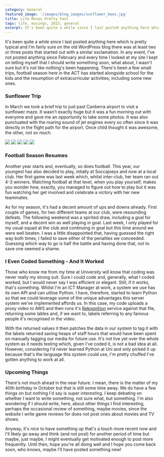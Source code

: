 ```yaml
---
category: General
featured_image: '/images/blog_images/sunflower_bees.jpg'
title: Life Moves Pretty Fast
tags: life, musings, 2023, general
excerpt: It's been quite a while since I last posted anything here which is pretty typical and I'm fairly sure on the old WordPress blog there was at least two or three posts that started out with a similar exclamation. In any event, I've not posted anything since February and every time I looked at my site I kept on telling myself that I should write something soon, what about, I wasn't sure but it's not like nothing's been happening. There's been a few small trips, football season here in the ACT has started alongside school for the kids and the resumption of extracurricular activities; including some new ones.
---
```

It's been quite a while since I last posted anything here which is pretty typical and I'm fairly sure on the old WordPress blog there was at least two or three posts that started out with a similar exclamation. In any event, I've not posted anything since February and every time I looked at my site I kept on telling myself that I should write something soon, what about, I wasn't sure but it's not like nothing's been happening. There's been a few small trips, football season here in the ACT has started alongside school for the kids and the resumption of extracurricular activities; including some new ones.

### Sunflower Trip

In March we took a brief trip to just past Canberra airport to visit a sunflower maze. It wasn't exactly huge but it was a fun morning out with everyone and gave me an opportunity to take some photos. It was also punctuated with the roaring sound of jet engines every so often since it was directly in the flight path for the airport. Once child thought it was awesome, the other, not so much.

<div class="gallery" data-columns="3">
 <img src="/images/sunflower_trip/PXL_20230313_013833134-min.jpg">
 <img src="/images/sunflower_trip/PXL_20230313_014010752-min.jpg">
 <img src="/images/sunflower_trip/PXL_20230313_014705088.PORTRAIT-min.jpg">
 <img src="/images/sunflower_trip/PXL_20230313_014801343.PORTRAIT-min.jpg">
 <img src="/images/sunflower_trip/PXL_20230313_015021238.PORTRAIT-min.jpg">
</div>

### Football Season Resumes

Another year starts and, eventually, so does football. This year, our youngest has also decided to play, intially at Soccajoeys and now at a local club. Her first game was last week which, whilst inter-club, her team ran out 4-3 winners. Watching football at that level, when you play yourself, makes you wonder how, exactly, you managed to figure out how to play but it was fun watching her get involved and celebrate a victory with her new teammates.

As for my season, it's had a decent amount of ups and downs already. First couple of games, for two different teams at our club, were resounding defeats. The following weekend was a spirited draw, including a goal for myself, and a decent win as well playing in goal. Last week, I only played for my usual squad at the club and continuing in goal but this time around we were well beaten. I was a little disappointed that, having guessed the right way both times, I failed to save either of the penalties we conceeded. Guessing which way to go is half the battle and having done that, not to save one seemed a shame.

### I Even Coded Something - And It Worked

Those who know me from my time at University will know that coding was never really my strong suit. Sure I could code and, generally, what I coded worked, but I would never say I was efficient or elegant. Still, if it works, that's something. Whilst I'm an ICT Manager at work, a system we use has its own API and can utilise Python. I have, therefore, started to learn Python so that we could leverage some of the unique advantages this server system we've implemented affords us. In this case, my code uploads a proxy video to AWS and then runs it's [Rekognition](https://aws.amazon.com/rekognition/) service against that file, returning some lables and, if we want to, labels referring to any famous people it's recognised in the video.

With the returned values it then patches the data in our system to tag it with the labels returned saving heaps of staff hours that would have been spent on manually tagging our media for future use. It's not live yet over the whole system as it needs testing which, given I've coded it, is not a bad idea at all. However, considering I'd never learned Python at Uni and only picked it up because that's the language this system could use, I'm pretty chuffed I've gotten anything to work at all.

### Upcoming Things

There's not much ahead in the near future. I mean, there is the matter of my 40th birthday in October but that is still some time away. We do have a few things on but nothing I'd say is super interesting. I keep debating on whether I want to write something, not sure what, but something. I'm also wondering if I should write, here, about other things I find interesting, perhaps the occasional review of something, maybe movies, since the website I write game reviews for does not post ones about movies and TV shows.

Anyway, it's nice to have something up that's a touch more recent now and I'll likely go away and think (and not post) for another period of time but maybe, just maybe, I might eventually get motivated enough to post more frequently. Until then, hope you're all doing well and I hope you come back soon, who knows, maybe I'll have posted something new!
